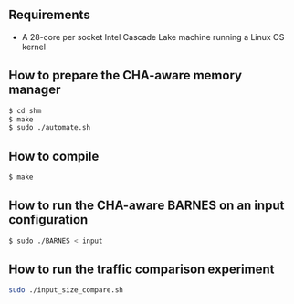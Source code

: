 ## Requirements

* A 28-core per socket Intel Cascade Lake machine running a Linux OS kernel

## How to prepare the CHA-aware memory manager

```bash
$ cd shm
$ make
$ sudo ./automate.sh
```

## How to compile

```bash
$ make
```

## How to run the CHA-aware BARNES on an input configuration

```bash
$ sudo ./BARNES < input
```

## How to run the traffic comparison experiment

```bash
sudo ./input_size_compare.sh
```
